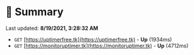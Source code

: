 # 📖 Summary
Last updated: **8/19/2021, 3:28:32 AM**

- `GET` [https://uptimerfree.tk](https://uptimerfree.tk) - **Up** (1934ms)
- `GET` [https://monitoruptimer.tk](https://monitoruptimer.tk) - **Up** (4712ms)
